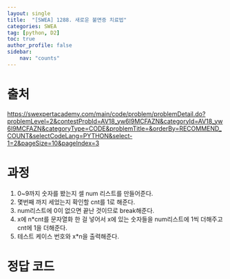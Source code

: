 ```yaml
---
layout: single
title:  "[SWEA] 1288. 새로운 불면증 치료법"
categories: SWEA
tag: [python, D2]
toc: true
author_profile: false
sidebar:
    nav: "counts"
---
```


# 출처
<https://swexpertacademy.com/main/code/problem/problemDetail.do?problemLevel=2&contestProbId=AV18_yw6I9MCFAZN&categoryId=AV18_yw6I9MCFAZN&categoryType=CODE&problemTitle=&orderBy=RECOMMEND_COUNT&selectCodeLang=PYTHON&select-1=2&pageSize=10&pageIndex=3>




  
  
# 과정

1. 0~9까지 숫자를 봤는지 셀 num 리스트를 만들어준다.
2. 몇번째 까지 세었는지 확인할 cnt를 1로 해준다.
3. num리스트에 0이 없으면 끝난 것이므로 break해준다.
4. x에 n*cnt를 문자열화 한 걸 넣어서 x에 있는 숫자들을 num리스트에 1씩 더해주고 cnt에 1을 더해준다.
5. 테스트 케이스 번호와 x*n을 출력해준다.



# 정답 코드
<script src="https://gist.github.com/kghees/72888b2cd1ef74d87b17789db512d6c9.js"></script>


